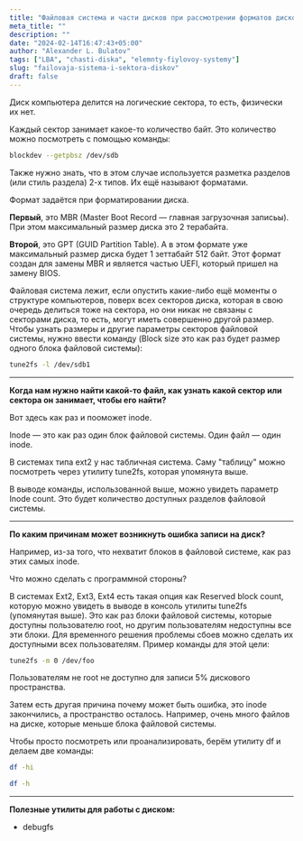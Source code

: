 ```yaml
---
title: "Файловая система и части дисков при рассмотрении форматов дисков"
meta_title: ""
description: ""
date: "2024-02-14T16:47:43+05:00"
author: "Alexander L. Bulatov"
tags: ["LBA", "chasti-diska", "elemnty-fiylovoy-systemy"]
slug: "failovaja-sistema-i-sektora-diskov"
draft: false
---
```


Диск компьютера делится на логические сектора, то есть, физически их нет.

Каждый сектор занимает какое-то количество байт. Это количество можно посмотреть с помощью команды:

```bash
blockdev --getpbsz /dev/sdb
```

Также нужно знать, что в этом случае используется разметка разделов (или стиль раздела) 2-х типов. Их ещё называют форматами.

Формат задаётся при форматировании диска.

**Первый**, это MBR (Master Boot Record — главная загрузочная записьы). При этом максимальный размер диска это 2 терабайта.

**Второй**, это GPT (GUID Partition Table). А в этом формате уже максимальный размер диска будет 1 зеттабайт 512 байт. Этот формат создан для замены MBR и является частью UEFI, который пришел на замену BIOS.

Файловая система лежит, если опустить какие-либо ещё моменты о структуре компьютеров, поверх всех секторов диска, которая в свою очередь делиться тоже на сектора, но они никак не связаны с секторами диска, то есть, могут иметь совершенно другой размер. Чтобы узнать размеры и другие параметры секторов файловой системы, нужно ввести команду (Block size это как раз будет размер одного блока файловой системы):

```bash
tune2fs -l /dev/sdb1
```

<hr>

**Когда нам нужно найти какой-то файл, как узнать какой сектор или сектора он занимает, чтобы его найти?** 

Вот здесь как раз и пооможет inode. 

Inode — это как раз один блок файловой системы. Один файл — один inode.

В системах типа ext2 у нас табличная система. Саму "таблицу" можно посмотреть через утилиту tune2fs, которая упомянута выше.

В выводе команды, использованной выше, можно увидеть параметр Inode count. Это будет количество доступных разделов файловой системы.

<hr>

**По каким причинам может возникнуть ошибка записи на диск?**

Например, из-за того, что нехватит блоков в файловой системе, как раз этих самых inode.

Что можно сделать с программной стороны?

В системах Ext2, Ext3, Ext4 есть такая опция как Reserved block count, которую можно увидеть в выводе в консоль утилиты tune2fs (упомянутая выше). Это как раз блоки файловой системы, которые доступны пользователю root, но другим пользователям недоступны все эти блоки. Для временного решения проблемы сбоев можно сделать их доступными всех пользователям. Пример команды для этой цели:

```bash
tune2fs -m 0 /dev/foo
```

Пользователям не root не доступно для записи 5% дискового пространства.

Затем есть другая причина почему может быть ошибка, это inode закончились, а пространство осталось. Например, очень много файлов на диске, которые меньше блока файловой системы.

Чтобы просто посмотреть или проанализировать, берём утилиту df и делаем две команды:

```bash
df -hi
```

```bash
df -h
```

<hr>

**Полезные утилиты для работы с диском:**

- debugfs
